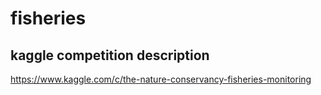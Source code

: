 # fisheries
## kaggle competition description
https://www.kaggle.com/c/the-nature-conservancy-fisheries-monitoring
